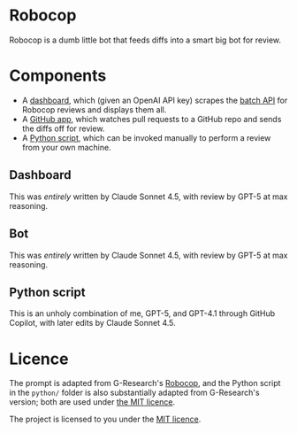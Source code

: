 # Robocop

Robocop is a dumb little bot that feeds diffs into a smart big bot for review.

# Components

* A [dashboard](./dashboard.html), which (given an OpenAI API key) scrapes the [batch API](https://platform.openai.com/docs/guides/batch) for Robocop reviews and displays them all.
* A [GitHub app](./github-bot), which watches pull requests to a GitHub repo and sends the diffs off for review.
* A [Python script](./python/robocop.py), which can be invoked manually to perform a review from your own machine.

## Dashboard

This was *entirely* written by Claude Sonnet 4.5, with review by GPT-5 at max reasoning.

## Bot

This was *entirely* written by Claude Sonnet 4.5, with review by GPT-5 at max reasoning.

## Python script

This is an unholy combination of me, GPT-5, and GPT-4.1 through GitHub Copilot, with later edits by Claude Sonnet 4.5.

# Licence

The prompt is adapted from G-Research's [Robocop](https://github.com/G-Research/robocop), and the Python script in the `python/` folder is also substantially adapted from G-Research's version; both are used under [the MIT licence](./prompt-LICENSE).

The project is licensed to you under the [MIT licence](./LICENSE).
